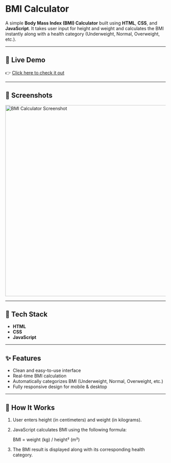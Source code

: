 # BMI Calculator

A simple **Body Mass Index (BMI) Calculator** built using **HTML**, **CSS**, and **JavaScript**. It takes user input for height and weight and calculates the BMI instantly along with a health category (Underweight, Normal, Overweight, etc.).

---

## 🚀 Live Demo

👉 [Click here to check it out](https://vaibhavpatil01.github.io/BMI-Calculator/)

---

## 📸 Screenshots

<img src="https://i.imgur.com/2OZL05F.png" alt="BMI Calculator Screenshot" width="600"/>

---

## 🧰 Tech Stack

- **HTML**
- **CSS**
- **JavaScript**

---

## ✨ Features

- Clean and easy-to-use interface
- Real-time BMI calculation
- Automatically categorizes BMI (Underweight, Normal, Overweight, etc.)
- Fully responsive design for mobile & desktop

---

## 🧠 How It Works

1. User enters height (in centimeters) and weight (in kilograms).
2. JavaScript calculates BMI using the following formula:

   BMI = weight (kg) / height² (m²)

3. The BMI result is displayed along with its corresponding health category.
